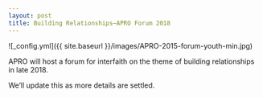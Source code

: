 ```yaml
---
layout: post
title: Building Relationships—APRO Forum 2018
---
```


![_config.yml]({{ site.baseurl }}/images/APRO-2015-forum-youth-min.jpg)

APRO will host a forum for interfaith on the theme of building relationships in late 2018.
 
We’ll update this as more details are settled.
